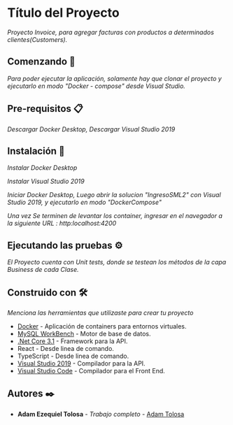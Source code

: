 # Título del Proyecto

_Proyecto Invoice, para agregar facturas con productos a determinados clientes(Customers)._

## Comenzando 🚀

_Para poder ejecutar la aplicación, solamente hay que clonar el proyecto y ejecutarlo en modo "Docker - compose" desde Visual Studio._


## Pre-requisitos 📋

_Descargar Docker Desktop,_
_Descargar Visual Studio 2019_

## Instalación 🔧

_Instalar Docker Desktop_

_Instalar Visual Studio 2019_

_Iniciar Docker Desktop, Luego abrir la solucion "IngresoSML2" con Visual Studio 2019, y ejecutarlo en modo "DockerCompose"_

_Una vez Se terminen de levantar los container, ingresar en el navegador a la siguiente URL : http:localhost:4200_


## Ejecutando las pruebas ⚙️

_El Proyecto cuenta con Unit tests, donde se testean los métodos de la capa Business de cada Clase._


## Construido con 🛠️

_Menciona las herramientas que utilizaste para crear tu proyecto_

* [Docker](https://www.docker.com/products/docker-desktop) - Aplicación de containers para entornos virtuales.
* [MySQL WorkBench](https://dev.mysql.com/downloads/workbench/) - Motor de base de datos.
* [.Net Core 3.1](https://visualstudio.microsoft.com/es/vs/older-downloads/) - Framework para la API.
* React  - Desde linea de comando.
* TypeScript - Desde linea de comando.
* [Visual Studio 2019](https://visualstudio.microsoft.com/es/vs/older-downloads/) - Compilador para la API.
* [Visual Studio Code](https://code.visualstudio.com/download) - Compilador para el Front End.

## Autores ✒️

* **Adam Ezequiel Tolosa** - *Trabajo completo* - [Adam Tolosa](https://github.com/tolosaadam)
